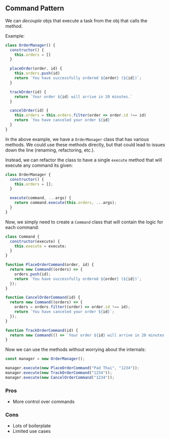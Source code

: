 ## Command Pattern

We can _decouple_ objs that execute a task from the obj that calls the method.

Example:

```js
class OrderManager() {
  constructor() {
    this.orders = []
  }

  placeOrder(order, id) {
    this.orders.push(id)
    return `You have successfully ordered ${order} (${id})`;
  }

  trackOrder(id) {
    return `Your order ${id} will arrive in 20 minutes.`
  }

  cancelOrder(id) {
    this.orders = this.orders.filter(order => order.id !== id)
    return `You have canceled your order ${id}`
  }
}
```

In the above example, we have a `OrderManager` class that has various methods. We could use these methods directly, but that could lead to issues down the line (renaming, refactoring, etc.).

Instead, we can refactor the class to have a single `execute` method that will execute any command its given:

```js
class OrderManager {
  constructor() {
    this.orders = [];
  }

  execute(command, ...args) {
    return command.execute(this.orders, ...args);
  }
}
```

Now, we simply need to create a `Command` class that will contain the logic for each command:

```js
class Command {
  constructor(execute) {
    this.execute = execute;
  }
}

function PlaceOrderCommand(order, id) {
  return new Command((orders) => {
    orders.push(id);
    return `You have successfully ordered ${order} (${id})`;
  });
}

function CancelOrderCommand(id) {
  return new Command((orders) => {
    orders = orders.filter((order) => order.id !== id);
    return `You have canceled your order ${id}`;
  });
}

function TrackOrderCommand(id) {
  return new Command(() => `Your order ${id} will arrive in 20 minutes.`);
}
```

Now we can use the methods without worrying about the internals:

```js
const manager = new OrderManager();

manager.execute(new PlaceOrderCommand("Pad Thai", "1234"));
manager.execute(new TrackOrderCommand("1234"));
manager.execute(new CancelOrderCommand("1234"));
```

### Pros

- More control over commands

### Cons

- Lots of boilerplate
- Limited use cases
